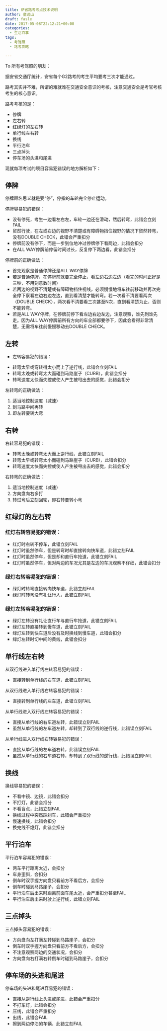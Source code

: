 ```yaml
---
title: 萨省路考考点技术说明
author: 童远山
draft: fasle
date: 2017-05-08T22:12:21+00:00
categories:
  - 生活百事
tags:
  - 考驾照
  - 路考攻略

---
```

To 所有考驾照的朋友：

据安省交通厅统计，安省每个G2路考的考生平均要考三次才能通过。

路考其实并不难，所谓的难就难在交通安全意识的考核，注意交通安全是考官考核考生的核心意识。

路考考核的是：

<ul style="list-style-type: square;">
  <li>
    停牌
  </li>
  <li>
    左右转
  </li>
  <li>
    红绿灯的左右转
  </li>
  <li>
    单行线左右转
  </li>
  <li>
    换线
  </li>
  <li>
    平行泊车
  </li>
  <li>
    三点掉头
  </li>
  <li>
    停车场的头进和尾进
  </li>
</ul>

现就每项考试的项目容易犯错误的地方解析如下：

## 停牌

停牌顾名思义就是要“停”，停指的车轮完全停止运动。

停牌容易犯的错误：

<ul style="list-style-type: square;">
  <li>
    没有停死，考生一边看左右左，车轮一边还在滑动，然后转弯，此错会立刻FAIL
  </li>
  <li>
    贸然行驶，在左或右边的视野不清楚或有障碍物挡住视野的情况下贸然转弯，没有DOUBLE CHECK，此错会严重扣分
  </li>
  <li>
    停牌前没有停下，而是一步到位地冲过停牌停下看两边，此错会扣分
  </li>
  <li>
    在ALL WAY停牌前停留时间过长，反复停下两边看，此错会扣分
  </li>
</ul>

停牌前的正确做法：

<ul style="list-style-type: square;">
  <li>
    首先观察是普通停牌还是ALL WAY停牌
  </li>
  <li>
    若是普通停牌，在停牌前就要完全停止，看左边右边左边（看完的时间正好是三秒，不用刻意数时间）
  </li>
  <li>
    若两边的视野不清楚或有障碍物挡住视线，必须慢慢地将车往前移动并再次完全停下察看左边右边左边，直到看清楚才能转弯。若一次看不清要看两次（DOUBLE CHECK），两次看不清要看三次甚至N次，直到看清楚为止，否则不能转弯。
  </li>
  <li>
    若是ALL WAY停牌，在停牌前停下看左边右边左边，注意观察，谁先到谁先走。因为ALL WAY停牌前所有方向的车全部都要停下，因此会看得非常清楚，无需将车往前慢慢移动去DOUBLE CHECK。
  </li>
</ul>

## 左转

<ul style="list-style-type: square;">
  <li>
    左转容易犯的错误：
  </li>
</ul>

  * 转弯太早或弯转得太小而上了逆行线，此错会立刻FAIL
  * 转弯太晚或转弯太大而碰到马路崖子（CURB），此错会扣分
  * 转弯速度太快而失控或使人产生被甩出去的感觉，此错会扣分

左转弯的正确做法：

  1. 适当地控制速度（减速）
  2. 到马路中间再转
  3. 即左转要转大弯

## 右转

右转容易犯的错误：

<ul style="list-style-type: square;">
  <li>
    转弯太晚或转弯太大而上逆行线，此错立刻FAIL
  </li>
  <li>
    转弯太早或转弯太小而碰到马路崖子（CURB)，此错会扣分
  </li>
  <li>
    转弯速度太快而失控或使人产生被甩出去的感觉，此错会扣分
  </li>
</ul>

右转弯的正确做法：

  1. 适当地控制速度（减速）
  2. 方向盘向右多打
  3. 转过弯后立刻回轮，即右转要转小弯

## 红绿灯的左右转

### 红灯右转容易犯的错误：

<ul style="list-style-type: square;">
  <li>
    红灯时右转不停车，此错立刻FAIL
  </li>
  <li>
    红灯时虽然停车，但是转弯时却直接转向快车道，此错立刻FAIL
  </li>
  <li>
    红灯时虽然停车，但是却和直行车抢道，此错立刻FAIL
  </li>
  <li>
    红灯时虽然停车，但对两边的车况尤其是左边的车况观察不仔细，此错会扣分
  </li>
</ul>

### 绿灯右转容易犯的错误：

<ul style="list-style-type: square;">
  <li>
    绿灯时转弯直接转向快车道，此错立刻FAIL
  </li>
  <li>
    绿灯时转弯没有礼让行人，此错立刻FAIL
  </li>
</ul>

### 绿灯左转容易犯的错误：

<ul style="list-style-type: square;">
  <li>
    绿灯左转没有礼让直行车与直行车抢道，此错立刻FAIL
  </li>
  <li>
    绿灯左转直接转到慢车道，此错立刻FAIL
  </li>
  <li>
    绿灯左转到快车道后没有及时换线到慢车道，此错会扣分
  </li>
  <li>
    绿灯左转时切中间的黄线，此错会扣分
  </li>
</ul>

## 单行线左右转

从双行线进入单行线左转容易犯的错误：

  * 直接转到单行线的右车道，此错立刻FAIL

从双行线进入单行线右转容易犯的错误：

  * 直接转到单行线的左车道，此错立刻FAIL

从单行线进入双行线左转容易犯的错误：

  * 直接从单行线的右车道左转，此错误立刻FAIL
  * 虽然从单行线的左车道左转，却转到了双行线的逆行线，此错误立刻FAIL

从单行线进入双行线右转容易犯的错误：

  * 直接从单行线的左车道右转，此错误立刻FAIL
  * 虽然从单行线的右车道右转，却转到了双行线的逆行线，此错误立刻FAIL

## 换线

换线容易犯的错误：

  * 不看中镜、边镜，此错会扣分
  * 不打灯，此错会扣分
  * 不看盲点，此错立刻FAIL
  * 换线过程中突然踩刹车，此错会严重扣分
  * 慢速换线，此错会扣分
  * 换完线不熄灯，此错会扣分

## 平行泊车

平行泊车容易犯的错误：

  * 两车平行距离太近，会扣分
  * 车身歪斜，会扣分
  * 倒车时双手握方向盘只看前方不看后方，会扣分
  * 倒车时碰到马路崖子，会扣分
  * 平行泊车后出来时距离前面车尾太近，会严重扣分甚至FAIL
  * 平行泊车后出来时驶上逆行线，此错立刻FAIL

## 三点掉头

三点掉头容易犯的错误：

  * 方向盘向左打满左转碰到马路崖子，会扣分
  * 倒车时双手握方向盘只看前方不看后方，会扣分
  * 不注意观察两边的交通状况，会扣分
  * 方向盘向右打满右转倒车时碰到马路崖子，会扣分

## 停车场的头进和尾进

停车场的头进和尾进容易犯的错误：

  * 直接从逆行线上头进或尾进，此错会严重扣分
  * 不打车灯，此错会扣分
  * 压线，此错会严重扣分
  * 出线，此错会FAIL
  * 擦到两边停泊的车辆，此错立刻FAIL